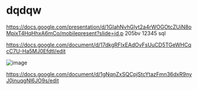 # dqdqw

https://docs.google.com/presentation/d/1GIahNvhGlyt2a4rWOGOtcZUiN8oMpixT4HqHhxA6mCo/mobilepresent?slide=id.p
205bv 12345 sql

https://docs.google.com/document/d/17dkgRFIxEAdOvFsUuCD5TGeWHCqcC7U-Ha5MJ0EfdtI/edit

![image](https://github.com/REVOUTION1/dem-eksamen/assets/112682423/1390b1e0-b487-4ff9-9d0f-31ef92d7e6b8)


https://docs.google.com/document/d/1gNqnZxSQCpjStcYtazFmn36dxR9nyJ0jnuqgNl6JO9s/edit
